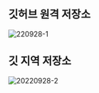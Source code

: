 ## 깃허브 원격 저장소
![220928-1](https://user-images.githubusercontent.com/113006326/192712474-f4ecf197-98de-441c-81d1-d53795d3a05b.PNG)

## 깃 지역 저장소
![20220928-2](https://user-images.githubusercontent.com/113006326/192712539-687a42ba-25c1-4f5c-855c-b2ec42e0cc15.PNG)
